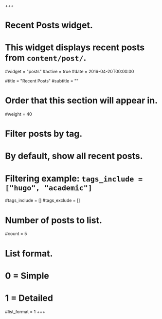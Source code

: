 +++
# Recent Posts widget.
# This widget displays recent posts from `content/post/`.
#widget = "posts"
#active = true
#date = 2016-04-20T00:00:00

#title = "Recent Posts"
#subtitle = ""

# Order that this section will appear in.
#weight = 40

# Filter posts by tag.
#  By default, show all recent posts.
#  Filtering example: `tags_include = ["hugo", "academic"]`
#tags_include = []
#tags_exclude = []

# Number of posts to list.
#count = 5

# List format.
#   0 = Simple
#   1 = Detailed
#list_format = 1
+++

